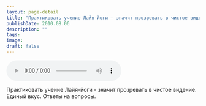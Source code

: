 ```yaml
---
layout: page-detail
title: "Практиковать учение Лайя-йоги — значит прозревать в чистое видение"
publishDate: 2010.08.06
description: ""
tags:
image:
draft: false
---
```


<audio title="2010.08.06 - Практиковать учение Лайя-йоги — значит прозревать в чистое видение.mp3" src="/upload/iblock/c63/c637e7a1b1d0e5eeddfa80d888deaf8f.mp3" controls=""></audio>

 Практиковать учение Лайя-йоги - значит прозревать в чистое видение.<br> Единый вкус. Ответы на вопросы.<br> 

  
